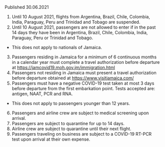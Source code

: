 Published 30.06.2021
1. Until 10 August 2021, flights from Argentina, Brazil, Chile, Colombia, India, Paraguay, Peru and Trinidad and Tobago are suspended.
2. Until 10 August 2021, passengers are not allowed to enter if in the past 14 days they have been in Argentina, Brazil, Chile, Colombia, India, Paraguay, Peru or Trinidad and Tobago.
- This does not apply to nationals of Jamaica.
3. Passengers residing in Jamaica for a minimum of 6 continuous months in a calendar year must complete a travel authorization before departure at <a href="https://jamcovid19.moh.gov.jm/immigration.html">https://jamcovid19.moh.gov.jm/immigration.html</a> 
4. Passengers not residing in Jamaica must present a travel authorization before departure obtained at <a href="https://www.visitjamaica.com/">https://www.visitjamaica.com/</a> 
5. Passengers must have a negative COVID-19 test taken at most 3 days before departure from the first embarkation point. Tests accepted are: antigen, NAAT, PCR and RNA.
- This does not apply to passengers younger than 12 years.
6. Passengers and airline crew are subject to medical screening upon arrival.
7. Passengers are subject to quarantine for up to 14 days.
8. Airline crew are subject to quarantine until their next flight.
9. Passengers traveling on business are subject to a COVID-19 RT-PCR test upon arrival at their own expense.

